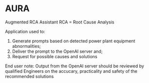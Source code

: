 # AURA
Augmented RCA Assistant
RCA = Root Cause Analysis

Application used to:
1) Generate prompts based on detected power plant equipment abnormalities;
2) Deliver the prompt to the OpenAI server and;
3) Request for possible causes and solutions 

End user note:
Output from the OpenAI server should be reviewed by qualified Engineers on the accucary, practicality and safety of the recommended solutions
